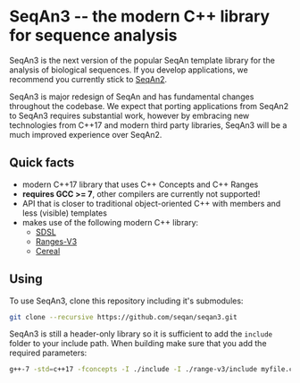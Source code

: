 # SeqAn3 -- the modern C++ library for sequence analysis

SeqAn3 is the next version of the popular SeqAn template library for the analysis of biological sequences. If you develop applications, we recommend you currently stick to [SeqAn2](https://github.com/seqan/seqan).

SeqAn3 is major redesign of SeqAn and has fundamental changes throughout the codebase. We expect that porting applications from SeqAn2 to SeqAn3 requires substantial work, however by embracing new technologies from C++17 and modern third party libraries, SeqAn3 will be a much improved experience over SeqAn2.


## Quick facts

* modern C++17 library that uses C++ Concepts and C++ Ranges
* **requires GCC >= 7**, other compilers are currently not supported!
* API that is closer to traditional object-oriented C++ with members and less (visible) templates
* makes use of the following modern C++ library:
   * [SDSL](https://github.com/xxsds/sdsl-lite)
   * [Ranges-V3](https://github.com/ericniebler/range-v3)
   * [Cereal](https://github.com/USCiLab/cereal)
   

## Using

To use SeqAn3, clone this repository including it's submodules:

```sh
git clone --recursive https://github.com/seqan/seqan3.git
```

SeqAn3 is still a header-only library so it is sufficient to add the `include` folder to your include path. When building make sure that you add the required parameters:

```sh
g++-7 -std=c++17 -fconcepts -I ./include -I ./range-v3/include myfile.cpp
```

